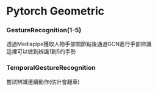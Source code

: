 # Pytorch Geometric

### GestureRecognition(1-5)
透過Mediapipe獲取人物手部關節點後通過GCN進行手部辨識\
這裡可以做到辨識1到5的手勢


### TemporalGestureRecognition
嘗試辨識連續動作(估計會翻車)
